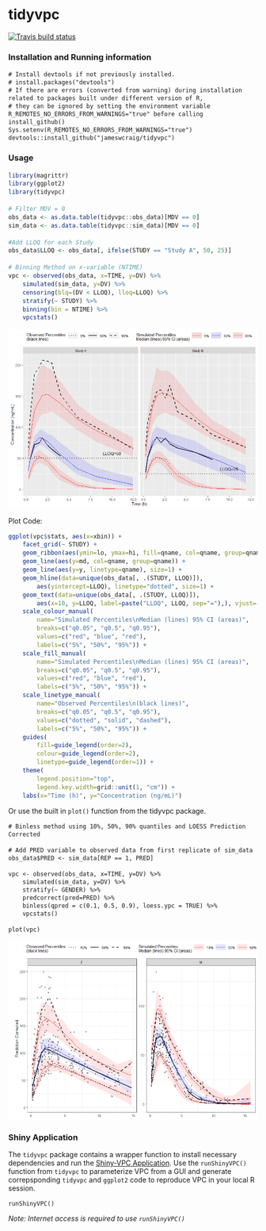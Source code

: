 tidyvpc
========
<!-- badges: start -->
  [![Travis build status](https://travis-ci.org/jameswcraig/tidyvpc.svg?branch=master)](https://travis-ci.org/jameswcraig/tidyvpc)
  <!-- badges: end -->
  
### Installation and Running information
```
# Install devtools if not previously installed.
# install.packages("devtools")
# If there are errors (converted from warning) during installation related to packages built under different version of R,
# they can be ignored by setting the environment variable R_REMOTES_NO_ERRORS_FROM_WARNINGS="true" before calling install_github()
Sys.setenv(R_REMOTES_NO_ERRORS_FROM_WARNINGS="true")
devtools::install_github("jameswcraig/tidyvpc")
```

### Usage

``` r
library(magrittr)
library(ggplot2)
library(tidyvpc)

# Filter MDV = 0
obs_data <- as.data.table(tidyvpc::obs_data)[MDV == 0]
sim_data <- as.data.table(tidyvpc::sim_data)[MDV == 0]

#Add LLOQ for each Study 
obs_data$LLOQ <- obs_data[, ifelse(STUDY == "Study A", 50, 25)]

# Binning Method on x-variable (NTIME)
vpc <- observed(obs_data, x=TIME, y=DV) %>%
    simulated(sim_data, y=DV) %>%
    censoring(blq=(DV < LLOQ), lloq=LLOQ) %>%
    stratify(~ STUDY) %>%
    binning(bin = NTIME) %>%
    vpcstats()

```
![Example](./inst/img/snapshot1.png)

Plot Code:

``` r
ggplot(vpc$stats, aes(x=xbin)) +
    facet_grid(~ STUDY) +
    geom_ribbon(aes(ymin=lo, ymax=hi, fill=qname, col=qname, group=qname), alpha=0.1, col=NA) +
    geom_line(aes(y=md, col=qname, group=qname)) +
    geom_line(aes(y=y, linetype=qname), size=1) +
    geom_hline(data=unique(obs_data[, .(STUDY, LLOQ)]),
        aes(yintercept=LLOQ), linetype="dotted", size=1) +
    geom_text(data=unique(obs_data[, .(STUDY, LLOQ)]),
        aes(x=10, y=LLOQ, label=paste("LLOQ", LLOQ, sep="="),), vjust=-1) +
    scale_colour_manual(
        name="Simulated Percentiles\nMedian (lines) 95% CI (areas)",
        breaks=c("q0.05", "q0.5", "q0.95"),
        values=c("red", "blue", "red"),
        labels=c("5%", "50%", "95%")) +
    scale_fill_manual(
        name="Simulated Percentiles\nMedian (lines) 95% CI (areas)",
        breaks=c("q0.05", "q0.5", "q0.95"),
        values=c("red", "blue", "red"),
        labels=c("5%", "50%", "95%")) +
    scale_linetype_manual(
        name="Observed Percentiles\n(black lines)",
        breaks=c("q0.05", "q0.5", "q0.95"),
        values=c("dotted", "solid", "dashed"),
        labels=c("5%", "50%", "95%")) +
    guides(
        fill=guide_legend(order=2),
        colour=guide_legend(order=2),
        linetype=guide_legend(order=1)) +
    theme(
        legend.position="top",
        legend.key.width=grid::unit(1, "cm")) +
    labs(x="Time (h)", y="Concentration (ng/mL)")
```
Or use the built in `plot()` function from the tidyvpc package.

```{r}
# Binless method using 10%, 50%, 90% quantiles and LOESS Prediction Corrected

# Add PRED variable to observed data from first replicate of sim_data
obs_data$PRED <- sim_data[REP == 1, PRED]

vpc <- observed(obs_data, x=TIME, y=DV) %>%
    simulated(sim_data, y=DV) %>%
    stratify(~ GENDER) %>%
    predcorrect(pred=PRED) %>%
    binless(qpred = c(0.1, 0.5, 0.9), loess.ypc = TRUE) %>%
    vpcstats()

plot(vpc)
```

![Example](./inst/img/snapshot2.png)

### Shiny Application

The `tidyvpc` package contains a wrapper function to install necessary dependencies and run the [Shiny-VPC Application](https://github.com/jameswcraig/shiny-vpc).
Use the `runShinyVPC()` function from `tidyvpc` to parameterize VPC from a GUI and generate correpsponding `tidyvpc` 
and `ggplot2` code to reproduce VPC in your local R session. 

```{r}
runShinyVPC()
```
*Note: Internet access is required to use `runShinyVPC()`*